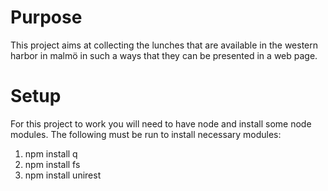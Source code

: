 
# Purpose 

This project aims at collecting the lunches that are available in the western harbor in malmö in such a ways that they can be presented in a web page.

# Setup 

For this project to work you will need to have node and install some node modules. The following must be run to install necessary modules:

1. npm install q
2. npm install fs
3. npm install unirest
